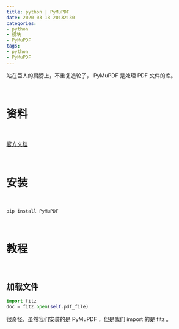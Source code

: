 ```yaml
---
title: python | PyMuPDF
date: 2020-03-18 20:32:30
categories:
- python
- 模块
- PyMuPDF
tags:
- python
- PyMuPDF
---
```

站在巨人的肩膀上，不重复造轮子， PyMuPDF 是处理 PDF 文件的库。

<!-- more -->

<br/>

# 资料

<br/>

[官方文档](https://pymupdf.readthedocs.io/en/latest/)

<br/>

# 安装

<br/>

	pip install PyMuPDF

<br/>

# 教程

<br/>

## 加载文件

```python
import fitz
doc = fitz.open(self.pdf_file)
```

很奇怪，虽然我们安装的是 PyMuPDF ，但是我们 import 的是 fitz 。




